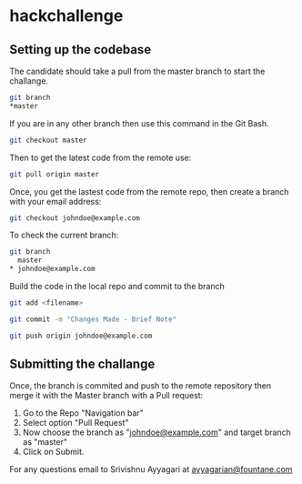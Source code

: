 # hackchallenge

## Setting up the codebase

The candidate should take a pull from the master branch to start the challange.

```bash
git branch
*master 
```
If you are in any other branch then use this command in the Git Bash. 

```bash 
git checkout master
``` 
Then to get the latest code from the remote use:

```bash
git pull origin master
```
Once, you get the lastest code from the remote repo, then create a branch with your email address: 

```bash
git checkout johndoe@example.com
```

To check the current branch: 

```bash
git branch
  master
* johndoe@example.com
```

Build the code in the local repo and commit to the branch 

```bash 
git add <filename> 

git commit -m "Changes Made - Brief Note"

git push origin johndoe@example.com

```

## Submitting the challange

Once, the branch is commited and push to the remote repository then merge it with the Master branch with a Pull request: 

1. Go to the Repo "Navigation bar"
2. Select option "Pull Request" 
3. Now choose the branch as "johndoe@example.com" and target branch as "master" 
4. Click on Submit. 

For any questions email to Srivishnu Ayyagari at [ayyagarian@fountane.com](mailto:ayyagarian@fountane.com)
